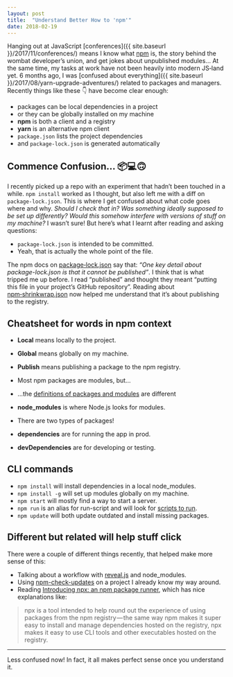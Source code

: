 ```yaml
---
layout: post
title:  "Understand Better How to 'npm'"
date: 2018-02-19
---
```


Hanging out at JavaScript [conferences]({{ site.baseurl }}/2017/11/conferences/) means I know what [npm](https://docs.npmjs.com/getting-started/what-is-npm) is, the story behind the wombat developer’s union, and get jokes about unpublished modules… At the same time, my tasks at work have not been heavily into modern JS&#8209;land yet. 6 months ago, I was [confused about everything]({{ site.baseurl }}/2017/08/yarn-upgrade-adventures/) related to packages and managers. Recently things like these 👇 have become clear enough:

* packages can be local dependencies in a project
* or they can be globally installed on my machine
* **npm** is both a client and a registry
* **yarn** is an alternative npm client
* `package.json` lists the project dependencies
* and `package-lock.json` is generated automatically

## Commence Confusion… 📦💻🙃

I recently picked up a repo with an experiment that hadn’t been touched in a while. `npm install` worked as I thought, but also left me with a diff on `package-lock.json`. This is where I get confused about what code goes where and why. *Should I check that in? Was something ideally supposed to be set up differently? Would this somehow interfere with versions of stuff on my machine?* I wasn’t sure! But here’s what I learnt after reading and asking questions:

* `package-lock.json` is intended to be committed.
* Yeah, that is actually the whole point of the file.

The npm docs on [package&#8209;lock.json](https://docs.npmjs.com/files/package-lock.json) say that: *“One key detail about package-lock.json is that it cannot be published”*. I think that is what tripped me up before. I read “published” and thought they meant “putting this file in your project’s GitHub repository”. Reading about  [npm&#8209;shrinkwrap.json](https://docs.npmjs.com/files/shrinkwrap.json) now helped me understand that it’s about publishing to the registry.


## Cheatsheet for words in npm context

* **Local** means locally to the project.
* **Global** means globally on my machine.
* **Publish** means publishing a package to the npm registry.

* Most npm packages are modules, but…
* …the [definitions of packages and modules](https://docs.npmjs.com/getting-started/packages) are different
* **node_modules** is where Node.js looks for modules.

* There are two types of packages!
* **dependencies** are for running the app in prod.
* **devDependencies** are for developing or testing.



## CLI commands

* `npm install` will install dependencies in a local node_modules.
* `npm install -g` will set up modules globally on my machine.
* `npm start` will mostly find a way to start a server.
* `npm run` is an alias for run-script and will look for [scripts to run](https://docs.npmjs.com/cli/run-script).
* `npm update` will both update outdated and install missing packages.

## Different but related will help stuff click

There were a couple of different things recently, that helped make more sense of this:

* Talking about a workflow with [reveal.js](https://revealjs.com/) and node_modules.
* Using [npm-check-updates](https://www.npmjs.com/package/npm-check-updates) on a project I already know my way around.
* Reading [Introducing npx: an npm package runner](https://medium.com/@maybekatz/introducing-npx-an-npm-package-runner-55f7d4bd282b), which has nice explanations like:

> npx is a tool intended to help round out the experience of using packages from the npm registry — the same way npm makes it super easy to install and manage dependencies hosted on the registry, npx makes it easy to use CLI tools and other executables hosted on the registry.

---

Less confused now! In fact, it all makes perfect sense once you understand it.
